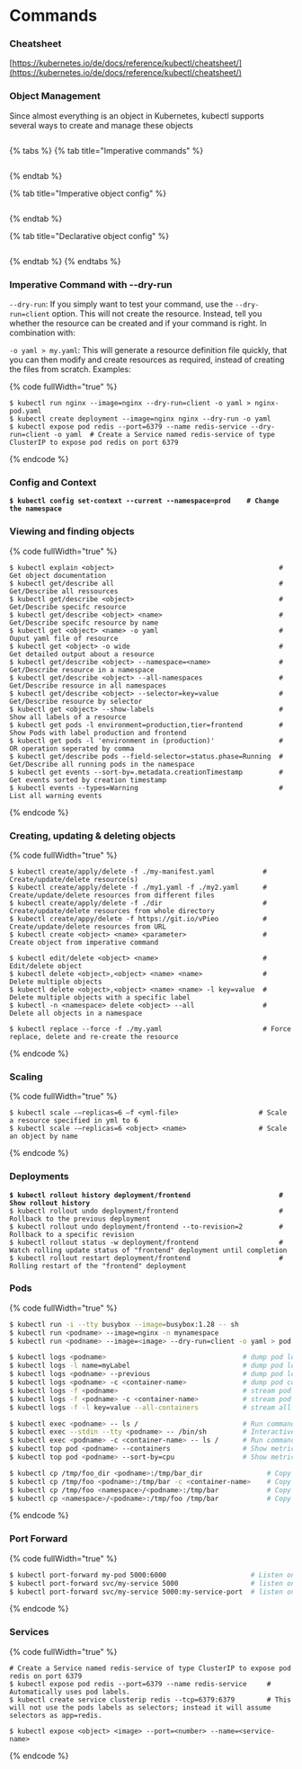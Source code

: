 # Commands

### Cheatsheet

[https://kubernetes.io/de/docs/reference/kubectl/cheatsheet/](https://kubernetes.io/de/docs/reference/kubectl/cheatsheet/)

### Object Management

Since almost everything is an object in Kubernetes, kubectl supports several ways to create and manage these objects

<div align="left">

<figure><img src="../.gitbook/assets/Screenshot 2023-05-24 at 13.08.08 (1).png" alt=""><figcaption></figcaption></figure>

</div>

{% tabs %}
{% tab title="Imperative commands" %}
<figure><img src="../.gitbook/assets/Screenshot 2023-05-24 at 13.08.18.png" alt=""><figcaption></figcaption></figure>
{% endtab %}

{% tab title="Imperative object config" %}
<figure><img src="../.gitbook/assets/Screenshot 2023-05-24 at 13.08.28.png" alt=""><figcaption></figcaption></figure>
{% endtab %}

{% tab title="Declarative object config" %}
<figure><img src="../.gitbook/assets/Screenshot 2023-05-24 at 13.08.36.png" alt=""><figcaption></figcaption></figure>
{% endtab %}
{% endtabs %}

### Imperative Command with --dry-run

`--dry-run`: If you simply want to test your command, use the `--dry-run=client` option. This will not create the resource. Instead, tell you whether the resource can be created and if your command is right. In combination with:

`-o yaml > my.yaml`: This will generate a resource definition file quickly, that you can then modify and create resources as required, instead of creating the files from scratch. Examples:

{% code fullWidth="true" %}
```shell
$ kubectl run nginx --image=nginx --dry-run=client -o yaml > nginx-pod.yaml
$ kubectl create deployment --image=nginx nginx --dry-run -o yaml
$ kubectl expose pod redis --port=6379 --name redis-service --dry-run=client -o yaml  # Create a Service named redis-service of type ClusterIP to expose pod redis on port 6379
```
{% endcode %}

### Config and Context

<pre class="language-bash" data-full-width="true"><code class="lang-bash"><strong>$ kubectl config set-context --current --namespace=prod    # Change the namespace
</strong></code></pre>

### Viewing and finding objects

{% code fullWidth="true" %}
```
$ kubectl explain <object>                                         # Get object documentation
$ kubectl get/describe all                                         # Get/Describe all ressources
$ kubectl get/describe <object>                                    # Get/Describe specifc resource
$ kubectl get/describe <object> <name>                             # Get/Describe specifc resource by name
$ kubectl get <object> <name> -o yaml                              # Ouput yaml file of resource
$ kubectl get <object> -o wide                                     # Get detailed output about a resource
$ kubectl get/describe <object> --namespace=<name>                 # Get/Describe resource in a namespace
$ kubectl get/describe <object> --all-namespaces                   # Get/Describe resource in all namespaces
$ kubectl get/describe <object> --selector=key=value               # Get/Describe resource by selector
$ kubectl get <object> --show-labels                               # Show all labels of a resource
$ kubectl get pods -l environment=production,tier=frontend         # Show Pods with label production and frontend
$ kubectl get pods -l 'environment in (production)'                # OR operation seperated by comma
$ kubectl get/describe pods --field-selector=status.phase=Running  # Get/Describe all running pods in the namespace
$ kubectl get events --sort-by=.metadata.creationTimestamp         # Get events sorted by creation timestamp
$ kubectl events --types=Warning                                   # List all warning events
```
{% endcode %}

### Creating, updating & deleting objects

{% code fullWidth="true" %}
```
$ kubectl create/apply/delete -f ./my-manifest.yaml            # Create/update/delete resource(s)
$ kubectl create/apply/delete -f ./my1.yaml -f ./my2.yaml      # Create/update/delete resources from different files
$ kubectl create/apply/delete -f ./dir                         # Create/update/delete resources from whole directory
$ kubectl create/appy/delete -f https://git.io/vPieo           # Create/update/delete resources from URL
$ kubectl create <object> <name> <parameter>                   # Create object from imperative command

$ kubectl edit/delete <object> <name>                          # Edit/delete object
$ kubectl delete <object>,<object> <name> <name>               # Delete multiple objects
$ kubectl delete <object>,<object> <name> <name> -l key=value  # Delete multiple objects with a specific label
$ kubectl -n <namespace> delete <object> --all                 # Delete all objects in a namespace

$ kubectl replace --force -f ./my.yaml                         # Force replace, delete and re-create the resource
```
{% endcode %}

### Scaling

{% code fullWidth="true" %}
```
$ kubectl scale -–replicas=6 –f <yml-file>                    # Scale a resource specified in yml to 6 
$ kubectl scale -–replicas=6 <object> <name>                  # Scale an object by name
```
{% endcode %}

### Deployments

<pre class="language-bash" data-full-width="true"><code class="lang-bash"><strong>$ kubectl rollout history deployment/frontend                      # Show rollout history
</strong>$ kubectl rollout undo deployment/frontend                         # Rollback to the previous deployment
$ kubectl rollout undo deployment/frontend --to-revision=2         # Rollback to a specific revision
$ kubectl rollout status -w deployment/frontend                    # Watch rolling update status of "frontend" deployment until completion
$ kubectl rollout restart deployment/frontend                      # Rolling restart of the "frontend" deployment
</code></pre>

### Pods

{% code fullWidth="true" %}
```bash
$ kubectl run -i --tty busybox --image=busybox:1.28 -- sh                   # Run pod as interactive shell
$ kubectl run <podname> --image=nginx -n mynamespace                        # Start a single instance of nginx pod in the namespace of mynamespace
$ kubectl run <podname> --image=<image> --dry-run=client -o yaml > pod.yaml # Generate spec for running pod and write it into a file called pod.yaml

$ kubectl logs <podname>                                  # dump pod logs (stdout)
$ kubectl logs -l name=myLabel                            # dump pod logs, with label name=myLabel (stdout)
$ kubectl logs <podname> --previous                       # dump pod logs (stdout) for a previous instantiation of a container
$ kubectl logs <podname> -c <container-name>              # dump pod container logs (stdout, multi-container case)
$ kubectl logs -f <podname>                               # stream pod logs (stdout)
$ kubectl logs -f <podname> -c <container-name>           # stream pod container logs (stdout, multi-container case)
$ kubectl logs -f -l key=value --all-containers           # stream all pods logs with label name=myLabel (stdout)

$ kubectl exec <podname> -- ls /                          # Run command in existing pod (1 container case)
$ kubectl exec --stdin --tty <podname> -- /bin/sh         # Interactive shell access to a running pod (1 container case)
$ kubectl exec <podname> -c <container-name> -- ls /      # Run command in existing pod (multi-container case)
$ kubectl top pod <podname> --containers                  # Show metrics for a given pod and its containers
$ kubectl top pod <podname> --sort-by=cpu                 # Show metrics for a given pod and sort it by 'cpu' or 'memory'

$ kubectl cp /tmp/foo_dir <podname>:/tmp/bar_dir                # Copy /tmp/foo_dir local directory to /tmp/bar_dir in a remote pod in the current namespace
$ kubectl cp /tmp/foo <podname>:/tmp/bar -c <container-name>    # Copy /tmp/foo local file to /tmp/bar in a remote pod in a specific container
$ kubectl cp /tmp/foo <namespace>/<podname>:/tmp/bar            # Copy /tmp/foo local file to /tmp/bar in a remote pod in namespace my-namespace
$ kubectl cp <namespace>/<podname>:/tmp/foo /tmp/bar            # Copy /tmp/foo from a remote pod to /tmp/bar locally
```
{% endcode %}

### Port Forward

{% code fullWidth="true" %}
```bash
$ kubectl port-forward my-pod 5000:6000                     # Listen on port 5000 on the local machine and forward to port 6000 on my-pod
$ kubectl port-forward svc/my-service 5000                  # listen on local port 5000 and forward to port 5000 on Service backend
$ kubectl port-forward svc/my-service 5000:my-service-port  # listen on local port 5000 and forward to Service target port with name <my-service-port>
```
{% endcode %}

### Services

{% code fullWidth="true" %}
```
# Create a Service named redis-service of type ClusterIP to expose pod redis on port 6379
$ kubectl expose pod redis --port=6379 --name redis-service     # Automatically uses pod labels.
$ kubectl create service clusterip redis --tcp=6379:6379        # This will not use the pods labels as selectors; instead it will assume selectors as app=redis.

$ kubectl expose <object> <image> --port=<number> --name=<service-name> 
```
{% endcode %}

